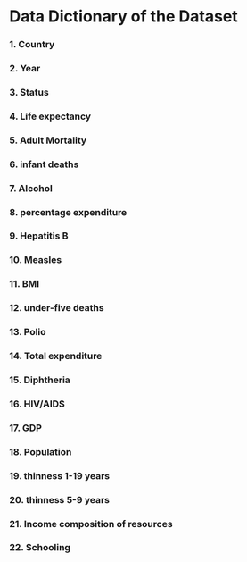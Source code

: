 # Data Dictionary of the Dataset
### 1.	Country
### 2.	Year
### 3.	Status
### 4.	Life expectancy
### 5.	Adult Mortality
### 6.	infant deaths
### 7.	Alcohol
### 8.	percentage expenditure
### 9.	Hepatitis B
### 10.	Measles
### 11.	BMI
### 12.	under-five deaths
### 13.	Polio
### 14.	Total expenditure
### 15.	Diphtheria
### 16.	HIV/AIDS
### 17.	GDP
### 18.	Population
### 19.	thinness 1-19 years
### 20.	thinness 5-9 years
### 21.	Income composition of resources
### 22.	Schooling
